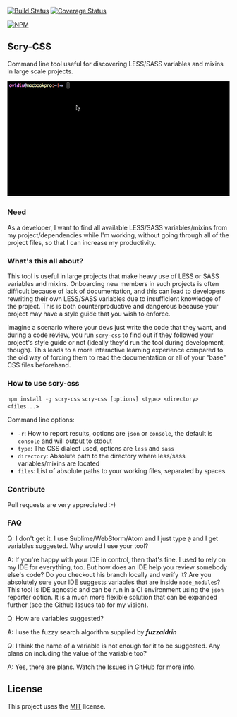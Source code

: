 [![Build Status](https://travis-ci.org/ovidiubute/scry-css.svg?branch=master)](https://travis-ci.org/ovidiubute/scry-css) [![Coverage Status](https://coveralls.io/repos/github/ovidiubute/scry-css/badge.svg?branch=master)](https://coveralls.io/github/ovidiubute/scry-css?branch=master)

[![NPM](https://nodei.co/npm/scry-css.png)](https://nodei.co/npm/scry-css/)

## Scry-CSS
Command line tool useful for discovering LESS/SASS variables and mixins in large scale projects.

![demo.gif](demo.gif)

### Need
As a developer, I want to find all available LESS/SASS variables/mixins from my project/dependencies while I'm working, without going through all of the project files, so that I can increase my productivity.

### What's this all about?
This tool is useful in large projects that make heavy use of LESS or SASS variables and mixins. Onboarding new members in such projects is often difficult because of lack of documentation, and this can lead to developers rewriting their own LESS/SASS variables due to insufficient knowledge of the project. This is both counterproductive and dangerous because your project may have a style guide that you wish to enforce. 

Imagine a scenario where your devs just write the code that they want, and during a code review, you run `scry-css` to find out if they followed your project's style guide or not (ideally they'd run the tool during development, though). This leads to a more interactive learning experience compared to the old way of forcing them to read the documentation or all of your "base" CSS files beforehand. 

### How to use scry-css
```npm install -g scry-css```
```scry-css [options] <type> <directory> <files...>```

Command line options: 
- ```-r```: How to report results, options are `json` or `console`, the default is `console` and will output to stdout
- ```type```: The CSS dialect used, options are `less` and `sass` 
- ```directory```: Absolute path to the directory where less/sass variables/mixins are located
- ```files```: List of absolute paths to your working files, separated by spaces

### Contribute
Pull requests are very appreciated :-)

### FAQ
Q: I don't get it. I use Sublime/WebStorm/Atom and I just type `@` and I get variables suggested. Why would I use your tool?

A: If you're happy with your IDE in control, then that's fine. I used to rely on my IDE for everything, too. But how does an IDE help you review somebody else's code? Do you checkout his branch locally and verify it? Are you absolutely sure your IDE suggests variables that are inside `node_modules`? This tool is IDE agnostic and can be run in a CI environment using the `json` reporter option. It is a much more flexible solution that can be expanded further (see the Github Issues tab for my vision).

Q: How are variables suggested?

A: I use the fuzzy search algorithm supplied by ***fuzzaldrin***

Q: I think the name of a variable is not enough for it to be suggested. Any plans on including the value of the variable too?

A: Yes, there are plans. Watch the [Issues](https://github.com/ovidiubute/scry-css/issues) in GitHub for more info.

## License
This project uses the [MIT](https://github.com/ovidiubute/scry-css/blob/master/LICENSE) license.
